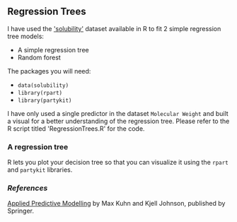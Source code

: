 ## Regression Trees

I have used the ['solubility'](http://appliedpredictivemodeling.com/data) dataset available in R to fit 2 simple regression tree models:
- A simple regression tree
- Random forest

The packages you will need:
- `data(solubility)`
- `library(rpart)`
- `library(partykit)`

I have only used a single predictor in the dataset `Molecular Weight` and built a visual for a better understanding of the regression tree. Please refer to the R script titled 'RegressionTrees.R' for the code.

### A regression tree
R lets you plot your decision tree so that you can visualize it using the `rpart` and `partykit` libraries.

### *References*
[Applied Predictive Modelling](http://appliedpredictivemodeling.com/) by Max Kuhn and Kjell Johnson, published by Springer.
